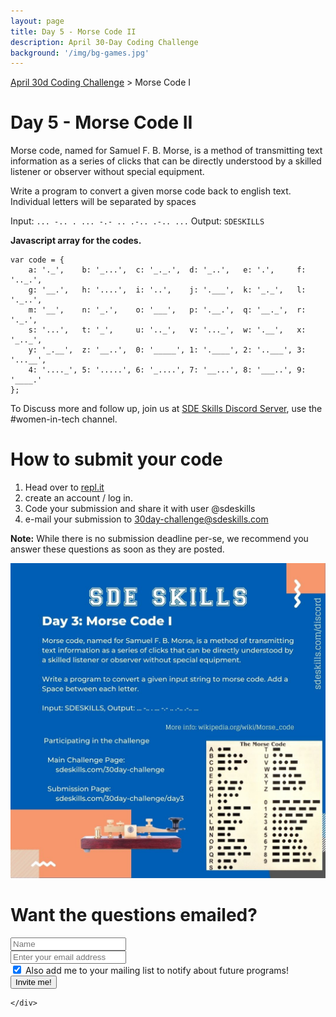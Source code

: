 ```yaml
---
layout: page
title: Day 5 - Morse Code II
description: April 30-Day Coding Challenge
background: '/img/bg-games.jpg'
---
```

[April 30d Coding Challenge](/30day-challenge/) > Morse Code I

# Day 5 - Morse Code II
Morse code, named for Samuel F. B. Morse, is a method of transmitting text information as a series of clicks that can be directly understood by a skilled listener or observer without special equipment.

Write a program to convert a given morse code back to english text. Individual letters will be separated by spaces

Input: ``... -.. . ... -.- .. .-.. .-.. ...``
Output: ``SDESKILLS``

**Javascript array for the codes.**

```
var code = {
	a: '._',    b: '_...',  c: '_._.',  d: '_..',   e: '.',     f: '.._.',
	g: '__.',   h: '....',  i: '..',    j: '.___',  k: '_._',   l: '._..',
	m: '__',    n: '_.',    o: '___',   p: '.__.',  q: '__._',  r: '._.',
	s: '...',   t: '_',     u: '.._',   v: '..._',  w: '.__',   x: '_.._',
	y: '_.__',  z: '__..',  0: '_____', 1: '.____', 2: '..___', 3: '...__',
	4: '...._', 5: '.....', 6: '_....', 7: '__...', 8: '___..', 9: '____.'
};
```


To Discuss more and follow up, join us at [SDE Skills Discord Server](https://sdeskills.com/discord), use the #women-in-tech channel.

# How to submit your code
1. Head over to [repl.it](https://repl.it)
2. create an account / log in.
3. Code your submission and share it with user @sdeskills
4. e-mail your submission to [30day-challenge@sdeskills.com](mailto:30day-challenge@sdeskills.com)

**Note:** While there is no submission deadline per-se, we recommend you answer these questions as soon as they are posted.

![Day 3 - Morse Code I](/img/30day-challenge/day3.jpg)

# Want the questions emailed?
<form name="challenge" id="challenge">
  <div class="form-row">
    <div class="col-mx-12 col-md-9">
		<div class="row">
			<div class="col-mx-12 col-md-5">
			<input type="text" class="form-control form-control-lg mt-2" placeholder="Name" id="name" name="name">
			</div>
			<div class="col-mx-12 col-md-7">
			<input type="text" class="form-control form-control-lg mt-2" placeholder="Enter your email address" name="email" id="email">
			</div>
		</div>
		<div class="row">
			<div class="col-12">
				<div class="form-check">
					<input class="form-check-input" name="notify" type="checkbox" id="notify" checked="checked">
					<label class="form-check-label" for="notify">Also add me to your mailing list to notify about future programs!</label>
      			</div>
			</div>
	    </div>
    </div>
    <div class="col">
      <input  name="purpose" type="hidden" id="purpose" value="30dchallenge">
	  <button id="challengeSubmit" type="Submit" class="btn btn-primary mt-2">Invite me!</button>

    </div>
  </div>
</form>
<br/>

<!-- Event snippet for Website sale conversion page -->
<script>
  gtag('event', 'conversion', {
      'send_to': 'AW-674035741/-8rRCNqqlP4BEJ3ws8EC',
      'transaction_id': ''
  });
</script>

